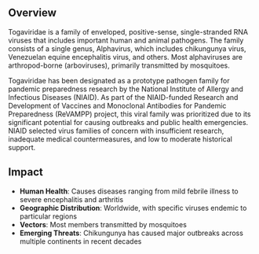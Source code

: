 ## Overview

Togaviridae is a family of enveloped, positive-sense, single-stranded RNA viruses that includes important human and animal pathogens. The family consists of a single genus, Alphavirus, which includes chikungunya virus, Venezuelan equine encephalitis virus, and others. Most alphaviruses are arthropod-borne (arboviruses), primarily transmitted by mosquitoes.

Togaviridae has been designated as a prototype pathogen family for pandemic preparedness research by the National Institute of Allergy and Infectious Diseases (NIAID). As part of the NIAID-funded Research and Development of Vaccines and Monoclonal Antibodies for Pandemic Preparedness (ReVAMPP) project, this viral family was prioritized due to its significant potential for causing outbreaks and public health emergencies. NIAID selected virus families of concern with insufficient research, inadequate medical countermeasures, and low to moderate historical support.

## Impact

- **Human Health**: Causes diseases ranging from mild febrile illness to severe encephalitis and arthritis
- **Geographic Distribution**: Worldwide, with specific viruses endemic to particular regions
- **Vectors**: Most members transmitted by mosquitoes
- **Emerging Threats**: Chikungunya has caused major outbreaks across multiple continents in recent decades
